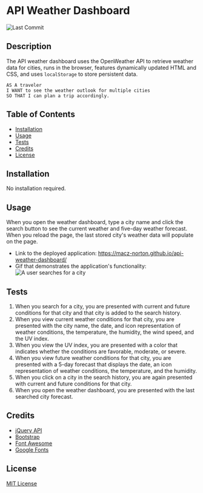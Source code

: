 # API Weather Dashboard
![Last Commit](https://img.shields.io/github/last-commit/macz-norton/api-weather-dashboard)

## Description

The API weather dashboard uses the OpenWeather API to retrieve weather data for cities, runs in the browser, features dynamically updated HTML and CSS, and uses `localStorage` to store persistent data. 

```
AS A traveler
I WANT to see the weather outlook for multiple cities
SO THAT I can plan a trip accordingly.
```

## Table of Contents

* [Installation](#installation)
* [Usage](#usage)
* [Tests](#tests)
* [Credits](#credits)
* [License](#license)

## Installation

No installation required.

## Usage

When you open the weather dashboard, type a city name and click the search button to see the current weather and five-day weather forecast. When you reload the page, the last stored city's weather data will populate on the page.
* Link to the deployed application: https://macz-norton.github.io/api-weather-dashboard/
* Gif that demonstrates the application's functionality:
![A user searches for a city]()

## Tests

1. When you search for a city, you are presented with current and future conditions for that city and that city is added to the search history.
2. When you view current weather conditions for that city, you are presented with the city name, the date, and icon representation of weather conditions, the temperature, the humidity, the wind speed, and the UV index.
3. When you view the UV index, you are presented with a color that indicates whether the conditions are favorable, moderate, or severe.
4. When you view future weather conditions for that city, you are presented with a 5-day forecast that displays the date, an icon representation of weather conditions, the temperature, and the humidity.
5. When you click on a city in the search history, you are again presented with current and future conditions for that city.
6. When you open the weather dashboard, you are presented with the last searched city forecast.

## Credits

* [jQuery API](https://api.jquery.com/)
* [Bootstrap](https://getbootstrap.com/)
* [Font Awesome](https://fontawesome.com/)
* [Google Fonts](https://fonts.google.com/)

## License

[MIT License](https://choosealicense.com/licenses/mit/)